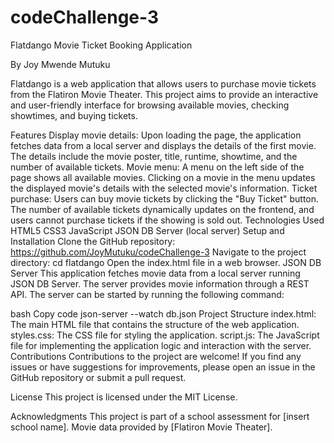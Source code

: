 # codeChallenge-3
Flatdango Movie Ticket Booking Application

By Joy Mwende Mutuku

Flatdango is a web application that allows users to purchase movie tickets from the Flatiron Movie Theater. This project aims to provide an interactive and user-friendly interface for browsing available movies, checking showtimes, and buying tickets.

Features
Display movie details: Upon loading the page, the application fetches data from a local server and displays the details of the first movie. The details include the movie poster, title, runtime, showtime, and the number of available tickets.
Movie menu: A menu on the left side of the page shows all available movies. Clicking on a movie in the menu updates the displayed movie's details with the selected movie's information.
Ticket purchase: Users can buy movie tickets by clicking the "Buy Ticket" button. The number of available tickets dynamically updates on the frontend, and users cannot purchase tickets if the showing is sold out.
Technologies Used
HTML5
CSS3
JavaScript
JSON DB Server (local server)
Setup and Installation
Clone the GitHub repository: https://github.com/JoyMutuku/codeChallenge-3
Navigate to the project directory: cd flatdango
Open the index.html file in a web browser.
JSON DB Server
This application fetches movie data from a local server running JSON DB Server. The server provides movie information through a REST API. The server can be started by running the following command:

bash
Copy code
json-server --watch db.json
Project Structure
index.html: The main HTML file that contains the structure of the web application.
styles.css: The CSS file for styling the application.
script.js: The JavaScript file for implementing the application logic and interaction with the server.
Contributions
Contributions to the project are welcome! If you find any issues or have suggestions for improvements, please open an issue in the GitHub repository or submit a pull request.

License
This project is licensed under the MIT License.

Acknowledgments
This project is part of a school assessment for [insert school name].
Movie data provided by [Flatiron Movie Theater].
